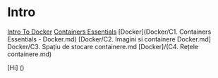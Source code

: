 # Intro
[Intro To Docker]()
[Containers Essentials]()
[Docker](Docker/C1. Containers Essentials - Docker.md)
[Docker/C2. Imagini si containere Docker.md]
Docker/C3. Spațiu de stocare containere.md
[Docker]/(C4. Rețele containere.md)
 
[Hi] ()
